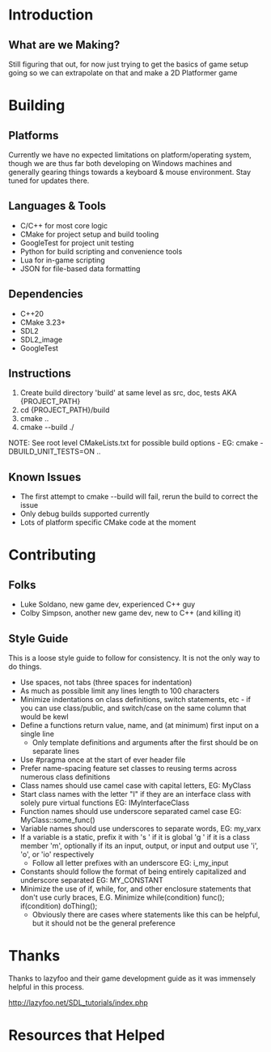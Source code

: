 # Introduction
## What are we Making?
Still figuring that out, for now just trying to get the basics of game setup going so we can extrapolate on that and make a 2D Platformer game

# Building
## Platforms
Currently we have no expected limitations on platform/operating system, though we are thus far both developing on Windows machines and generally gearing things towards a keyboard & mouse environment. Stay tuned for updates there.

## Languages & Tools
* C/C++ for most core logic
* CMake for project setup and build tooling
* GoogleTest for project unit testing
* Python for build scripting and convenience tools
* Lua for in-game scripting
* JSON for file-based data formatting

## Dependencies
* C++20
* CMake 3.23+
* SDL2
* SDL2_image
* GoogleTest

## Instructions
1. Create build directory 'build' at same level as src, doc, tests AKA {PROJECT_PATH}
2. cd {PROJECT_PATH}/build
3. cmake ..
4. cmake --build ./

NOTE: See root level CMakeLists.txt for possible build options - EG: cmake -DBUILD_UNIT_TESTS=ON ..

## Known Issues
* The first attempt to cmake --build will fail, rerun the build to correct the issue
* Only debug builds supported currently
* Lots of platform specific CMake code at the moment

# Contributing
## Folks
* Luke Soldano, new game dev, experienced C++ guy
* Colby Simpson, another new game dev, new to C++ (and killing it)

## Style Guide
This is a loose style guide to follow for consistency. It is not the only way to do things.

* Use spaces, not tabs (three spaces for indentation)
* As much as possible limit any lines length to 100 characters
* Minimize indentations on class definitions, switch statements, etc - if you can use class/public, and switch/case on the same column that would be kewl
* Define a functions return value, name, and (at minimum) first input on a single line
   * Only template definitions and arguments after the first should be on separate lines
* Use #pragma once at the start of ever header file
* Prefer name-spacing feature set classes to reusing terms across numerous class definitions
* Class names should use camel case with capital letters, EG: MyClass
* Start class names with the letter "I" if they are an interface class with solely pure virtual functions EG: IMyInterfaceClass
* Function names should use underscore separated camel case EG: MyClass::some_func()
* Variable names should use underscores to separate words, EG: my_varx
* If a variable is a static, prefix it with 's ' if it is global 'g ' if it is a class member 'm', optionally if its an input, output, or input and output use 'i', 'o', or 'io' respectively 
   * Follow all letter prefixes with an underscore  EG: i_my_input
* Constants should follow the format of being entirely capitalized and underscore separated EG: MY_CONSTANT
* Minimize the use of if, while, for, and other enclosure statements that don't use curly braces, E.G. Minimize while(condition) func(); if(condition) doThing();
   * Obviously there are cases where statements like this can be helpful, but it should not be the general preference

# Thanks
Thanks to lazyfoo and their game development guide as it was immensely helpful in this process.

http://lazyfoo.net/SDL_tutorials/index.php

# Resources that Helped
